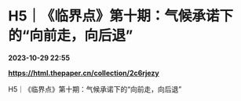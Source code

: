 # H5｜《临界点》第十期：气候承诺下的“向前走，向后退”

**2023-10-29 22:55**

**https://html.thepaper.cn/collection/2c6rjezy**

H5｜《临界点》第十期：气候承诺下的“向前走，向后退”